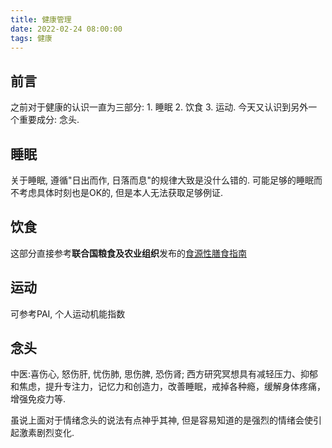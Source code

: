 ```yaml
---
title: 健康管理
date: 2022-02-24 08:00:00
tags: 健康
---
```


## 前言

之前对于健康的认识一直为三部分: 1. 睡眠 2. 饮食 3. 运动. 今天又认识到另外一个重要成分: 念头.

## 睡眠

关于睡眠, 遵循"日出而作, 日落而息"的规律大致是没什么错的. 可能足够的睡眠而不考虑具体时刻也是OK的, 但是本人无法获取足够例证.

## 饮食

这部分直接参考**联合国粮食及农业组织**发布的[食源性膳食指南](https://www.fao.org/nutrition/education/food-dietary-guidelines/zh/)

## 运动

可参考PAI, 个人运动机能指数

## 念头

中医:喜伤心, 怒伤肝, 忧伤肺, 思伤脾, 恐伤肾; 西方研究冥想具有减轻压力、抑郁和焦虑，提升专注力，记忆力和创造力，改善睡眠，戒掉各种瘾，缓解身体疼痛，增强免疫力等.

虽说上面对于情绪念头的说法有点神乎其神, 但是容易知道的是强烈的情绪会使引起激素剧烈变化.

